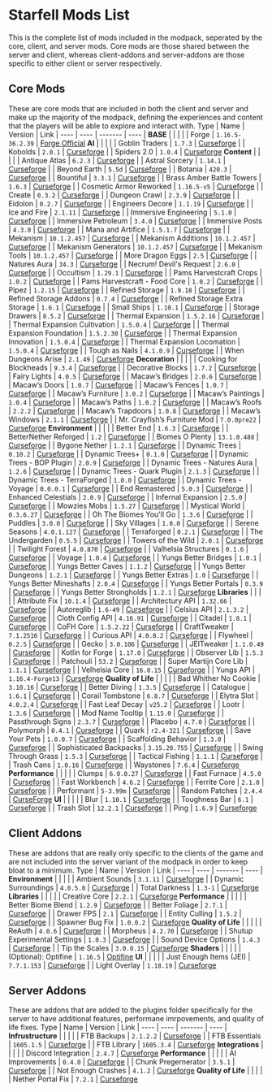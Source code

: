 # Starfell Mods List
This is the complete list of mods included in the modpack, seperated by the core, client, and server mods. Core mods are those shared between the server and client, whereas client-addons and server-addons are those specific to either client or server respectively.

## Core Mods
These are core mods that are included in both the client and server and make up the majority of the modpack, defining the experiences and content that the players will be able to explore and interact with.
Type | Name | Version | Link |
---- | ---- | ------- | ---- |
**BASE** | | |
| | Forge | `1.16.5-36.2.39` | [Forge Official](https://files.minecraftforge.net/net/minecraftforge/forge/)
**AI** | | |
| | Goblin Traders | `1.7.3` | [Curseforge](https://www.curseforge.com/minecraft/mc-mods/goblin-traders)
| | Kobolds | `2.0.1` | [Curseforge](https://www.curseforge.com/minecraft/mc-mods/kobolds)
| | Spiders 2.0 | `1.0.4` | [Curseforge](https://www.curseforge.com/minecraft/mc-mods/spiders-2-0)
**Content** | | |
| | Antique Atlas | `6.2.3` | [Curseforge](https://www.curseforge.com/minecraft/mc-mods/antique-atlas)
| | Astral Sorcery | `1.14.1` | [Curseforge](https://www.curseforge.com/minecraft/mc-mods/astral-sorcery)
| | Beyond Earth | `5.5d` | [Curseforge](https://www.curseforge.com/minecraft/mc-mods/beyond-earth)
| | Botania | `420.3` | [Curseforge](https://www.curseforge.com/minecraft/mc-mods/botania)
| | Bountiful | `3.3.1` | [Curseforge](https://www.curseforge.com/minecraft/mc-mods/bountiful)
| | Brass Amber Battle Towers | `1.6.3` | [Curseforge](https://www.curseforge.com/minecraft/mc-mods/brassamberbattletowers)
| | Cosmetic Armor Reworked | `1.16.5-v5` | [Curseforge](https://www.curseforge.com/minecraft/mc-mods/cosmetic-armor-reworked)
| | Create | `0.3.2` | [Curseforge](https://www.curseforge.com/minecraft/mc-mods/create)
| | Dungeon Crawl | `2.3.9` | [Curseforge](https://www.curseforge.com/minecraft/mc-mods/dungeon-crawl)
| | Eidolon | `0.2.7` | [Curseforge](https://www.curseforge.com/minecraft/mc-mods/eidolon)
| | Engineers Decore | `1.1.19` | [Curseforge](https://www.curseforge.com/minecraft/mc-mods/engineers-decor)
| | Ice and Fire | `2.1.11` | [Curseforge](https://www.curseforge.com/minecraft/mc-mods/ice-and-fire-dragons)
| | Immersive Engineering | `5.1.0` | [Curseforge](https://www.curseforge.com/minecraft/mc-mods/immersive-engineering)
| | Immersive Petroleum | `3.4.0` | [Curseforge](https://www.curseforge.com/minecraft/mc-mods/immersive-petroleum)
| | Immersive Posts | `4.3.0` | [Curseforge](https://www.curseforge.com/minecraft/mc-mods/immersiveposts)
| | Mana and Artifice | `1.5.1.7` | [Curseforge](https://www.curseforge.com/minecraft/mc-mods/mana-and-artifice)
| | Mekanism | `10.1.2.457` | [Curseforge](https://www.curseforge.com/minecraft/mc-mods/mekanism)
| | Mekanism Additions | `10.1.2.457` | [Curseforge](https://www.curseforge.com/minecraft/mc-mods/mekanism-additions)
| | Mekanism Generators | `10.1.2.457` | [Curseforge](https://www.curseforge.com/minecraft/mc-mods/mekanism-generators)
| | Mekanism Tools | `10.1.2.457` | [Curseforge](https://www.curseforge.com/minecraft/mc-mods/mekanism-tools)
| | More Dragon Eggs | `2.5` | [Curseforge](https://www.curseforge.com/minecraft/mc-mods/more-dragon-eggs)
| | Natures Aura | `34.3` | [Curseforge](https://www.curseforge.com/minecraft/mc-mods/natures-aura)
| | Necrum! Devil's Request | `2.6.0` | [Curseforge](https://www.curseforge.com/minecraft/mc-mods/necrom)
| | Occultism | `1.29.1` | [Curseforge](https://www.curseforge.com/minecraft/mc-mods/occultism)
| | Pams Harvestcraft Crops | `1.0.2` | [Curseforge](https://www.curseforge.com/minecraft/mc-mods/pams-harvestcraft-2-crops)
| | Pams Harvestcraft - Food Core | `1.0.2` | [Curseforge](https://www.curseforge.com/minecraft/mc-mods/pams-harvestcraft-2-food-core)
| | Pipez | `1.2.15` | [Curseforge](https://www.curseforge.com/minecraft/mc-mods/pipez)
| | Refined Storage | `1.9.18` | [Curseforge](https://www.curseforge.com/minecraft/mc-mods/refined-storage)
| | Refined Storage Addons | `0.7.4` | [Curseforge](https://www.curseforge.com/minecraft/mc-mods/refined-storage-addons)
| | Refined Storage Extra Storage | `1.6.1` | [Cursefoge](https://www.curseforge.com/minecraft/mc-mods/extrastorage)
| | Small Ships | `1.10.1` | [Curseforge](https://www.curseforge.com/minecraft/mc-mods/small-ships)
| | Storage Drawers | `8.5.2` | [Curseforge](https://www.curseforge.com/minecraft/mc-mods/storage-drawers)
| | Thermal Expansion | `1.5.2.16` | [Curseforge](https://www.curseforge.com/minecraft/mc-mods/thermal-expansion)
| | Thermal Expansion Cultivation | `1.5.0.4` | [Curseforge](https://www.curseforge.com/minecraft/mc-mods/thermal-cultivation)
| | Thermal Expansion Foundation | `1.5.2.30` | [Curseforge](https://www.curseforge.com/minecraft/mc-mods/thermal-foundation)
| | Thermal Expansion Innovation | `1.5.0.4` | [Curseforge](https://www.curseforge.com/minecraft/mc-mods/thermal-innovation)
| | Thermal Expansion Locomation | `1.5.0.4` | [Curseforge](https://www.curseforge.com/minecraft/mc-mods/thermal-locomotion)
| | Tough as Nails | `4.1.0.9` | [Curseforge](https://www.curseforge.com/minecraft/mc-mods/tough-as-nails)
| | When Dungeons Arise | `2.1.49` | [Curseforge](https://www.curseforge.com/minecraft/mc-mods/when-dungeons-arise)
**Decoration** | | |
| | Cooking for Blockheads | `9.3.4` | [Curseforge](https://www.curseforge.com/minecraft/mc-mods/cooking-for-blockheads)
| | Decorative Blocks | `1.7.2` | [Curseforge](https://www.curseforge.com/minecraft/mc-mods/decorative-blocks/)
| | Fairy Lights | `4.0.5` | [Curseforge](https://www.curseforge.com/minecraft/mc-mods/fairy-lights)
| | Macaw’s Bridges | `2.0.6` | [Curseforge](https://www.curseforge.com/minecraft/mc-mods/macaws-bridges)
| | Macaw’s Doors | `1.0.7` | [Curseforge](https://www.curseforge.com/minecraft/mc-mods/macaws-doors)
| | Macaw’s Fences | `1.0.7` | [Curseforge](https://www.curseforge.com/minecraft/mc-mods/macaws-fences-and-walls)
| | Macaw’s Furniture | `3.0.2` | [Curseforge](https://www.curseforge.com/minecraft/mc-mods/macaws-furniture)
| | Macaw’s Paintings | `1.0.4` | [Curseforge](https://www.curseforge.com/minecraft/mc-mods/macaws-paintings)
| | Macaw’s Paths | `1.0.2` | [Curseforge](https://www.curseforge.com/minecraft/mc-mods/macaws-paths-and-pavings)
| | Macaw’s Roofs | `2.2.2` | [Curseforge](https://www.curseforge.com/minecraft/mc-mods/macaws-roofs)
| | Macaw’s Trapdoors | `1.0.8` | [Curseforge](https://www.curseforge.com/minecraft/mc-mods/macaws-trapdoors)
| | Macaw’s Windows | `2.1.1` | [Curseforge](https://www.curseforge.com/minecraft/mc-mods/macaws-windows)
| | Mr. Crayfish’s Furniture Mod | `7.0.0pre22` | [Curseforge](https://www.curseforge.com/minecraft/mc-mods/mrcrayfish-furniture-mod)
**Environment** | | |
| | Better End | `1.6.3` | [Curseforge](https://www.curseforge.com/minecraft/mc-mods/betterend)
| | BetterNether Reforged | `1.2` | [Curseforge](https://www.curseforge.com/minecraft/mc-mods/betternether-reforged)
| | Biomes O Plenty | `13.1.0.488` | [Curseforge](https://www.curseforge.com/minecraft/mc-mods/biomes-o-plenty)
| | Bygone Nether | `1.2.1` | [Curseforge](https://www.curseforge.com/minecraft/mc-mods/bygone-nether)
| | Dynamic Trees | `0.10.2` | [Curseforge](https://www.curseforge.com/minecraft/mc-mods/dynamictrees)
| | Dynamic Trees+ | `0.1.0` | [Curseforge](https://www.curseforge.com/minecraft/mc-mods/dynamictreesplus)
| | Dynamic Trees - BOP Plugin | `2.0.9` | [Curseforge](https://www.curseforge.com/minecraft/mc-mods/dtbop)
| | Dynamic Trees - Natures Aura | `1.2.6` | [Curseforge](https://www.curseforge.com/minecraft/mc-mods/dynamic-trees-natures-aura/)
| | Dynamic Trees - Quark Plugin | `2.1.3` | [Curseforge](https://www.curseforge.com/minecraft/mc-mods/dynamic-trees-quark)
| | Dynamic Trees - TerraForged | `1.0.0` | [Curseforge](https://www.curseforge.com/minecraft/mc-mods/dynamic-trees-terraforged)
| | Dynamic Trees - Voyage | `0.0.0.1` | [Curseforge](https://www.curseforge.com/minecraft/mc-mods/dynamic-trees-voyage)
| | End Remastered | `5.0.3` | [Curseforge](https://www.curseforge.com/minecraft/mc-mods/endremastered)
| | Enhanced Celestials | `2.0.9` | [Curseforge](https://www.curseforge.com/minecraft/mc-mods/enhanced-celestials)
| | Infernal Expansion | `2.5.0` | [Curseforge](https://www.curseforge.com/minecraft/mc-mods/infernal-expansion)
| | Mowzies Mobs | `1.5.27` | [Curseforge](https://www.curseforge.com/minecraft/mc-mods/mowzies-mobs)
| | Mystical World | `0.3.6.27` | [Curseforge](https://www.curseforge.com/minecraft/mc-mods/mystical-world)
| | Oh The Biomes You'll Go | `1.3.6` | [Curseforge](https://www.curseforge.com/minecraft/mc-mods/oh-the-biomes-youll-go)
| | Puddles | `3.0.0` | [Curseforge](https://www.curseforge.com/minecraft/mc-mods/puddles)
| | Sky Villages | `1.0.0` | [Curseforge](https://www.curseforge.com/minecraft/mc-mods/sky-villages-forge)
| | Serene Seasons | `4.0.1.127` | [Curseforge](https://www.curseforge.com/minecraft/mc-mods/serene-seasons)
| | Terraforged | `0.2.1` | [Curseforge](https://www.curseforge.com/minecraft/mc-mods/terraforged)
| | The Undergarden | `0.5.5` | [Curseforge](https://www.curseforge.com/minecraft/mc-mods/the-undergarden)
| | Towers of the Wild | `2.0.1` | [Curseforge](https://www.curseforge.com/minecraft/mc-mods/towers-of-the-wild)
| | Twilight Forest | `4.0.870` | [Curseforge](https://www.curseforge.com/minecraft/mc-mods/the-twilight-forest)
| | Valhelsia Structures | `0.1.6` | [Curseforge](https://www.curseforge.com/minecraft/mc-mods/valhelsia-structures)
| | Voyage | `1.0.4` | [Curseforge](https://www.curseforge.com/minecraft/mc-mods/voyage)
| | Yungs Better Bridges | `1.0.1` | [Curseforge](https://www.curseforge.com/minecraft/mc-mods/yungs-bridges)
| | Yungs Better Caves | `1.1.2` | [Curseforge](https://www.curseforge.com/minecraft/mc-mods/yungs-better-caves)
| | Yungs Better Dungeons | `1.2.1` | [Curseforge](https://www.curseforge.com/minecraft/mc-mods/yungs-better-dungeons)
| | Yungs Better Extras | `1.0` | [Curseforge](https://www.curseforge.com/minecraft/mc-mods/yungs-extras)
| | Yungs Better Mineshafts | `2.0.4` | [Curseforge](https://www.curseforge.com/minecraft/mc-mods/yungs-better-mineshafts-forge)
| | Yungs Better Portals | `0.3.9` | [Curseforge](https://www.curseforge.com/minecraft/mc-mods/yungs-better-portals)
| | Yungs Better Strongholds | `1.2.1` | [Curseforge](https://www.curseforge.com/minecraft/mc-mods/yungs-better-strongholds)
**Libraries** | | |
| | Attribute Fix | `10.1.4` | [Curseforge](https://www.curseforge.com/minecraft/mc-mods/attributefix)
| | Architectury API | `1.32.66` | [Curseforge](https://www.curseforge.com/minecraft/mc-mods/architectury-api)
| | Autoreglib | `1.6-49` | [Curseforge](https://www.curseforge.com/minecraft/mc-mods/autoreglib)
| | Celsius API | `2.1.3.2` | [Curseforge](https://www.curseforge.com/minecraft/mc-mods/caelus)
| | Cloth Config API | `4.16.91` | [Curseforge](https://www.curseforge.com/minecraft/mc-mods/cloth-config)
| | Citadel | `1.8.1` | [Curseforge](https://www.curseforge.com/minecraft/mc-mods/citadel)
| | CoFH Core | `1.5.2.22` | [Curseforge](https://www.curseforge.com/minecraft/mc-mods/cofh-core)
| | CraftTweaker | `7.1.2516` | [Curseforge](https://www.curseforge.com/minecraft/mc-mods/crafttweaker)
| | Curious API | `4.0.8.2` | [Curseforge](https://www.curseforge.com/minecraft/mc-mods/curios)
| | Flywheel | `0.2.5` | [Curseforge](https://www.curseforge.com/minecraft/mc-mods/flywheel)
| | Gecko | `3.0.106` | [Curseforge](https://www.curseforge.com/minecraft/mc-mods/geckolib)
| | JEITweaker | `1.1.0.49` | [Curseforge](https://www.curseforge.com/minecraft/mc-mods/jeitweaker)
| | Kotlin for Forge | `1.17.0` | [Curseforge](https://www.curseforge.com/minecraft/mc-mods/kotlin-for-forge)
| | Observer Lib | `1.5.3` | [Curseforge](https://www.curseforge.com/minecraft/mc-mods/observerlib)
| | Patchouli | `53.2` | [Curseforge](https://www.curseforge.com/minecraft/mc-mods/patchouli)
| | Super Martijn Core Lib | `1.1.1` | [Curseforge](https://www.curseforge.com/minecraft/mc-mods/supermartijn642s-core-lib)
| | Velhelsia Core | `16.0.15` | [Curseforge](https://www.curseforge.com/minecraft/mc-mods/valhelsia-core)
| | Yungs API | `1.16.4-Forge13` | [Curseforge](https://www.curseforge.com/minecraft/mc-mods/yungs-api)
**Quality of Life** | | |
| | Bad Whither No Cookie | `3.10.16` | [Curseforge](https://www.curseforge.com/minecraft/mc-mods/bad-wither-no-cookie-reloaded)
| | Better Diving | `1.3.5` | [Curseforge](https://www.curseforge.com/minecraft/mc-mods/better-diving)
| | Catalogue | `1.6.1` | [Curseforge](https://www.curseforge.com/minecraft/mc-mods/catalogue)
| | Corail Tombstone | `6.8.7` | [Curseforge](https://www.curseforge.com/minecraft/mc-mods/corail-tombstone)
| | Elytra Slot | `4.0.2.4` | [Curseforge](https://www.curseforge.com/minecraft/mc-mods/elytra-slot)
| | Fast Leaf Decay | `v25.2` | [Curseforge](https://www.curseforge.com/minecraft/mc-mods/fast-leaf-decay)
| | Lootr | `1.3.6` | [Curseforge](https://www.curseforge.com/minecraft/mc-mods/lootr)
| | Mod Name Tooltip | `1.15.0` | [Curseforge](https://www.curseforge.com/minecraft/mc-mods/mod-name-tooltip)
| | Passthrough Signs | `2.3.7` | [Curseforge](https://www.curseforge.com/minecraft/mc-mods/passthrough-signs)
| | Placebo | `4.7.0` | [Curseforge](https://www.curseforge.com/minecraft/mc-mods/placebo)
| | Polymorph | `0.4.1` | [Curseforge](https://www.curseforge.com/minecraft/mc-mods/polymorph)
| | Quark | `r2.4-321` | [Curseforge](https://www.curseforge.com/minecraft/mc-mods/quark)
| | Save Your Pets | `1.0.0.7` | [Curseforge](https://www.curseforge.com/minecraft/mc-mods/save-your-pets)
| | Scaffolding Behavior | `1.3.0` | [Curseforge](https://www.curseforge.com/minecraft/mc-mods/scaffolding-behavior)
| | Sophisticated Backpacks | `3.15.20.755` | [Curseforge](https://www.curseforge.com/minecraft/mc-mods/sophisticated-backpacks)
| | Swing Through Grass | `1.5.3` | [Curseforge](https://www.curseforge.com/minecraft/mc-mods/swingthroughgrass)
| | Tactical Fishing | `1.1.1` | [Curseforge](https://www.curseforge.com/minecraft/mc-mods/tactical-fishing)
| | Trash Cans | `1.0.16` | [Curseforge](https://www.curseforge.com/minecraft/mc-mods/trash-cans)
| | Waystones | `7.6.4` | [Curseforge](https://www.curseforge.com/minecraft/mc-mods/waystones)
**Performance** | | |
| | Clumps | `6.0.0.27` | [Curseforge](https://www.curseforge.com/minecraft/mc-mods/clumps)
| | Fast Furnace | `4.5.0` | [Curseforge](https://www.curseforge.com/minecraft/mc-mods/fastfurnace)
| | Fast Workbench | `4.6.2` | [Curseforge](https://www.curseforge.com/minecraft/mc-mods/fastworkbench)
| | Ferrite Core | `2.1.0` | [Curseforge](https://www.curseforge.com/minecraft/mc-mods/ferritecore)
| | Performant | `5-3.99m` | [Curseforge](https://www.curseforge.com/minecraft/mc-mods/performant)
| | Random Patches | `2.4.4` | [CurseForge](https://www.curseforge.com/minecraft/mc-mods/randompatches-forge)
**UI** | | |
| | Blur | `1.10.1` | [Curseforge](https://www.curseforge.com/minecraft/mc-mods/blur)
| | Toughness Bar | `6.1` | [Curseforge](https://www.curseforge.com/minecraft/mc-mods/armor-toughness-bar)
| | Trash Slot | `12.2.1` | [Curseforge](https://www.curseforge.com/minecraft/mc-mods/trashslot)
| | Ping | `1.6.9` | [Curseforge](https://www.curseforge.com/minecraft/mc-mods/ping)


## Client Addons
These are addons that are really only specific to the clients of the game and are not included into the server variant of the modpack in order to keep bloat to a minimum.
Type | Name | Version | Link |
---- | ---- | ------- | ---- |
**Environment** | | |
| | Ambient Sounds | `3.1.11` | [Curseforge](https://www.curseforge.com/minecraft/mc-mods/ambientsounds)
| | Dynamic Surroundings | `4.0.5.0` | [Curseforge](https://www.curseforge.com/minecraft/mc-mods/dynamic-surroundings)
| | Total Darkness | `1.3-1` | [Curseforge](https://www.curseforge.com/minecraft/mc-mods/total-darkness)
**Libraries** | | |
| | Creative Core | `2.2.1` | [Curseforge](https://www.curseforge.com/minecraft/mc-mods/creativecore)
**Performance** | | |
| | Better Biome Blend | `1.2.9` | [Curseforge](https://www.curseforge.com/minecraft/mc-mods/better-biome-blend)
| | Better Foliage | `2.7.1` | [Curseforge](https://www.curseforge.com/minecraft/mc-mods/better-foliage)
| | Drawer FPS | `2.1` | [Curseforge](https://www.curseforge.com/minecraft/mc-mods/drawerfps)
| | Entity Culling | `1.5.2` | [Curseforge](https://www.curseforge.com/minecraft/mc-mods/entityculling)
| | Spawner Bug Fix | `1.0.0.2` | [Curseforge](https://www.curseforge.com/minecraft/mc-mods/spawner-fix)
**Quality of Life** | | |
| | ReAuth | `4.0.6` | [Curseforge](https://www.curseforge.com/minecraft/mc-mods/reauth)
| | Morpheus | `4.2.70` | [Curseforge](https://www.curseforge.com/minecraft/mc-mods/morpheus)
| | Shutup Experimental Settings | `1.0.3` | [Curseforge](https://www.curseforge.com/minecraft/mc-mods/shutup-experimental-settings)
| | Sound Device Options | `1.4.3` | [Curseforge](https://www.curseforge.com/minecraft/mc-mods/more-sound-config)
| | Tip the Scales | `3.0.0.15` | [Curseforge](https://www.curseforge.com/minecraft/mc-mods/tipthescales)
**Shaders** | | |
| | (Optional): Optifine | `1.16.5` | [Optifine](https://www.optifine.net/home)
**UI** | | |
| | Just Enough Items (JEI) | `7.7.1.153` | [Curseforge](https://www.curseforge.com/minecraft/mc-mods/jei)
| | Light Overlay | `1.18.19` | [Curseforge](https://www.curseforge.com/minecraft/mc-mods/light-overlay)


## Server Addons
These are addons that are added to the plugins folder specifically for the server to have additional features, performane imrpovements, and quality of life fixes.
Type | Name | Version | Link |
---- | ---- | ------- | ---- |
**Infrustructure** | | |
| | FTB Backups | `2.1.2.2` | [Curseforge](https://www.curseforge.com/minecraft/mc-mods/ftb-backups-forge)
| | FTB Essentials | `1605.1.5` | [Curseforge](https://www.curseforge.com/minecraft/mc-mods/ftb-essentials-forge)
| | FTB Library | `1605.3.4` | [Curseforge](https://www.curseforge.com/minecraft/mc-mods/ftb-library-forge)
**Integrations** | | |
| | Discord Integration | `2.4.7` | [Curseforge](https://www.curseforge.com/minecraft/mc-mods/dcintegration)
**Performance** | | |
| | AI Improvements | `0.4.0` | [Curseforge](https://www.curseforge.com/minecraft/mc-mods/ai-improvements)
| | Chunk Pregernerator | `3.5.1` | [Curseforge](https://www.curseforge.com/minecraft/mc-mods/chunkpregenerator)
| | Not Enough Crashes | `4.1.2` | [Curseforge](https://www.curseforge.com/minecraft/mc-mods/not-enough-crashes-forge)
**Quality of Life** | | |
| | Nether Portal Fix | `7.2.1` | [Curseforge](https://www.curseforge.com/minecraft/mc-mods/netherportalfix)
